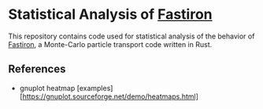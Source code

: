 # Statistical Analysis of [Fastiron]

This repository contains code used for statistical analysis of the behavior
of [Fastiron], a Monte-Carlo particle transport code written in Rust.



[Fastiron]: https://github.com/cea-hpc/fastiron

## References

- gnuplot heatmap [examples][https://gnuplot.sourceforge.net/demo/heatmaps.html]